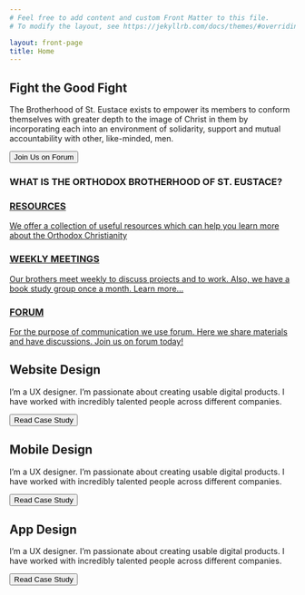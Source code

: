 ```yaml
---
# Feel free to add content and custom Front Matter to this file.
# To modify the layout, see https://jekyllrb.com/docs/themes/#overriding-theme-defaults

layout: front-page
title: Home
---
```

<main>

<!-- Hero Call-to-Action -->
<div class="primary-call-to-action-wrapper">
<div class="primary-call-to-action">
	<div class="hero-call-to-action-container">
        <div id="image-01" class="call-to-action-image"></div>
		      <div class="call-to-action-textbox-wrapper black">
            <div class="call-to-action-textbox">
                    <div class="nav-spacer"></div>
				    <h2 class="call-to-action-heading">Fight the Good Fight</h2>
				    <p class="call-to-action-text">The Brotherhood of St. Eustace exists to empower its members to conform themselves with greater depth to the image of Christ in them by incorporating each into an environment of solidarity, support and mutual accountability with other, like-minded, men.</p>
                 <div class="full-width flex-row justify-start">
                    <a href="https://medium.com/@nikita.a.novik/aeroaquaponic-a-ux-case-study-f4706eddd626" target="_blank"><button class="call-to-action-button black">Join Us on Forum</button></a>
                </div>
            </div>
		  </div>
	  </div>
  </div>
  <!-- Devider -->
  <div  class="call-to-action-divider">
		<h3>
			WHAT IS THE ORTHODOX BROTHERHOOD OF ST. EUSTACE?
		</h3>
  </div>
</div>



<!-- Cards -->
<div class="front-page-card-area">
<div class="front-page-card-wrapper">
<div class="front-page-card-container">
  <a href="https://steustace.com/resources/"><div class="front-page-card">
    <div class="front-page-card-image image-1">
    </div>
    <div class="front-page-card-textbox">
      <h3 class="front-page-card-title">RESOURCES</h3>
      <div class="front-page-card-text"><p>We offer a collection of useful resources which can help you learn more about the Orthodox Christianity</p></div>
    </div>
  </div></a>
</div>
  <div class="front-page-card-container">
  <a href="https://steustace.com/weekly-meetings/"><div class="front-page-card">
    <div class="front-page-card-image image-2">
    </div>
    <div class="front-page-card-textbox">
      <h3 class="front-page-card-title">WEEKLY MEETINGS</h3>
      <div class="front-page-card-text"><p>Our brothers meet weekly to discuss projects and to work. Also, we have a book study group once a month. Learn more...</p></div>
    </div>
  </div></a>
</div>
  <div class="front-page-card-container">
  <a href="https://forum.steustace.com/"><div class="front-page-card">
    <div class="front-page-card-image image-3">
    </div>
    <div class="front-page-card-textbox">
      <h3 class="front-page-card-title">FORUM</h3>
      <div class="front-page-card-text"><p>For the purpose of communication we use forum. Here we share materials and have discussions. Join us on forum today!</p></div>
    </div>
  
</div></a>
</div>
</div>
</div>

<!-- Spacer -->
<div class="five-spacer"></div>

<!-- Website Design -->
<div class="custom-call-to-action">
	<div class="call-to-action-container">
        <div id="image-01" class="call-to-action-image"></div>
		<div class="call-to-action-textbox-wrapper">
            <div class="call-to-action-textbox">
				    <h2 class="call-to-action-heading">Website Design</h2>
				    <p class="call-to-action-text">I’m a UX designer. I’m passionate about creating usable digital products. I have worked with incredibly talented people across different companies.</p>
                <div class="full-width flex-row justify-start">
                    <a href="https://medium.com/@nikita.a.novik/aeroaquaponic-a-ux-case-study-f4706eddd626" target="_blank"><button class="call-to-action-button">Read Case Study</button></a>
                </div>
            </div>
		</div>
	</div>
</div>

<!-- Spacer -->
<div class="double-spacer"></div>

<!-- Mobile Design -->
<div class="custom-call-to-action">
	<div class="reverse call-to-action-container">
		<div class="call-to-action-textbox-wrapper">
            <div class="call-to-action-textbox">
				    <h2 class="call-to-action-heading">Mobile Design</h2>
				    <p class="call-to-action-text">I’m a UX designer. I’m passionate about creating usable digital products. I have worked with incredibly talented people across different companies.</p>
                <div class="full-width flex-row justify-start">
                    <a href="https://medium.com/design-bootcamp/schmetterling-music-video-radio-web-app-a-ux-case-study-5e543f520b65" target="_blank"><button class="call-to-action-button">Read Case Study</button></a>
                </div>
            </div>
		</div>
        <div id="image-02" class="call-to-action-image"></div>
	</div>
</div>

<!-- Spacer -->
<div class="double-spacer"></div>

<!-- App Design -->
<div class="custom-call-to-action">
	<div class="call-to-action-container">
        <div id="image-03" class="call-to-action-image"></div>
		<div class="call-to-action-textbox-wrapper">
            <div class="call-to-action-textbox">
				    <h2 class="call-to-action-heading">App Design</h2>
				    <p class="call-to-action-text">I’m a UX designer. I’m passionate about creating usable digital products. I have worked with incredibly talented people across different companies.</p>
                <div class="full-width flex-row justify-start">
                    <a href="https://medium.com/design-bootcamp/schmetterling-music-video-radio-web-app-a-ux-case-study-5e543f520b65" target="_blank"><button class="call-to-action-button">Read Case Study</button></a>
                </div>
            </div>
		</div>
	</div>
</div>

</main>

